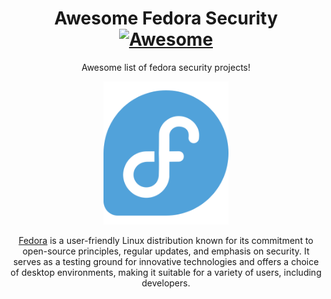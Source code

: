 <div align="center">

<!-- title -->

<!--lint ignore no-dead-urls-->

# Awesome Fedora Security [![Awesome](https://awesome.re/badge.svg)](https://awesome.re) 

<!--[![lint](https://github.com/34N0/awesome-fedora-security/actions/workflows/lint.yaml/badge.svg)](https://github.com/34N0/awesome-fedora-security/actions/workflows/lint.yaml)-->

<!-- subtitle -->

Awesome list of fedora security projects! 

<!-- image -->

<a href="https://fedoraproject.org/" target="_blank" rel="noopener noreferrer">
  <img width="200" src="fedora.png" />
</a>

<!-- description -->

[Fedora](https://fedoraproject.org/) is a user-friendly Linux distribution known for its commitment to open-source principles, regular updates, and emphasis on security. It serves as a testing ground for innovative technologies and offers a choice of desktop environments, making it suitable for a variety of users, including developers.

</div>

<!--

<!-- TOC -->

<!--## Contents-->

<!--- [Follow](#follow)-->

<!-- CONTENT -->

<!--## Follow-->

<!-- list people worth following on social sites (Twitter, LinkedIn, GitHub, YouTube etc.) -->

<!--Who else should we be following!?-->

<!--## Contributing-->

<!--[Contributions of any kind welcome, just follow the guidelines](contributing.md)!--<>

